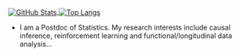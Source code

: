 <!-- ### About Me -->

<a href="https://github.com/rui-miao">
  <img align="center" alt="GitHub Stats" src="https://github-readme-stats.vercel.app/api?username=rui-miao&count_private=true&show_icons=true&include_all_commits=true" />
</a>
<a href="https://github.com/rui-miao">
  <img align="center" alt="Top Langs" src="https://github-readme-stats.vercel.app/api/top-langs/?username=rui-miao&layout=compact&hide=Jupyter Notebook" />
</a>

<p></p>

- I am a Postdoc of Statistics. My research interests include causal inference, reinforcement learning and functional/longitudinal data analysis...

<!--

[![Github Activity Graph](https://activity-graph.herokuapp.com/graph?username=rui-miao&bg_color=ffffff0a&color=3080ed&line=5094f0&point=4d72f2&hide_border=true)](https://github.com/ashutosh00710/github-readme-activity-graph)
-->

<!--
**rui-miao/rui-miao** is a ✨ _special_ ✨ repository because its `README.md` (this file) appears on your GitHub profile.

Here are some ideas to get you started:

- 🔭 I’m currently working on ...
- 🌱 I’m currently learning ...
- 👯 I’m looking to collaborate on ...
- 🤔 I’m looking for help with ...
- 💬 Ask me about ...
- 📫 How to reach me: ...
- 😄 Pronouns: ...
- ⚡ Fun fact: ...
-->
